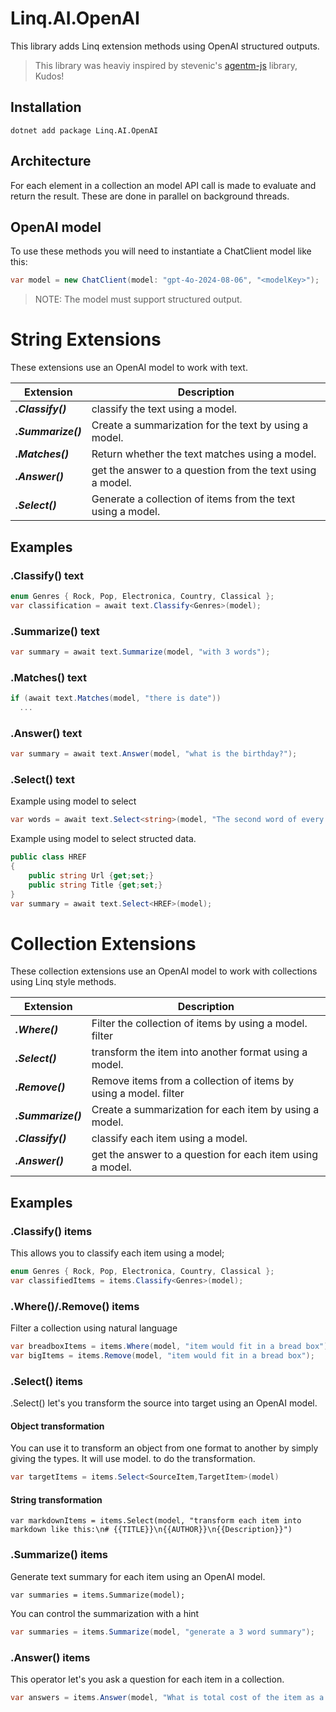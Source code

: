 # Linq.AI.OpenAI
This library adds Linq extension methods using OpenAI structured outputs. 
> This library was heaviy inspired by stevenic's [agentm-js](https://github.com/stevenic/agentm-js) library, Kudos!

## Installation
```dotnet add package Linq.AI.OpenAI ```

## Architecture
For each element in a collection an model API call is made to evaluate and return the result. These are done in parallel on background threads.

## OpenAI model
To use these methods you will need to instantiate a ChatClient model like this:
```csharp
var model = new ChatClient(model: "gpt-4o-2024-08-06", "<modelKey>");
```
> NOTE: The model must support structured output.

# String Extensions
These extensions use an OpenAI model to work with text.

| Extension | Description | 
| ----------| ------------|
| ***.Classify()*** | classify the text using a model. |
| ***.Summarize()*** | Create a summarization for the text by using a model. |
| ***.Matches()*** | Return whether the text matches using a model. |
| ***.Answer()*** | get the answer to a question from the text using a model. |
| ***.Select()*** | Generate a collection of items from the text using a model. |

## Examples

### .Classify() text

```csharp
enum Genres { Rock, Pop, Electronica, Country, Classical };
var classification = await text.Classify<Genres>(model);
```

### .Summarize() text

```csharp
var summary = await text.Summarize(model, "with 3 words");
```

### .Matches() text

```csharp
if (await text.Matches(model, "there is date"))
  ...
```

### .Answer() text

```csharp
var summary = await text.Answer(model, "what is the birthday?");
```

### .Select() text

Example using model to select 
```csharp
var words = await text.Select<string>(model, "The second word of every paragraph");
```

Example using model to select structed data.
```csharp
public class HREF 
{ 
	public string Url {get;set;}
	public string Title {get;set;}
}
var summary = await text.Select<HREF>(model);
```

# Collection Extensions 
These collection extensions use an OpenAI model to work with collections using Linq style methods.

| Extension | Description | 
| ----------| ------------|
| ***.Where()*** | Filter the collection of items by using a model. filter |
| ***.Select()*** | transform the item into another format using a model. |
| ***.Remove()*** | Remove items from a collection of items by using a model. filter |
| ***.Summarize()*** | Create a summarization for each item by using a model. |
| ***.Classify()*** | classify each item using a model. |
| ***.Answer()*** | get the answer to a question for each item using a model. |

## Examples

### .Classify() items
This allows you to classify each item using a model;
```csharp
enum Genres { Rock, Pop, Electronica, Country, Classical };
var classifiedItems = items.Classify<Genres>(model);
```

### .Where()/.Remove() items
Filter a collection using natural language
```csharp
var breadboxItems = items.Where(model, "item would fit in a bread box");
var bigItems = items.Remove(model, "item would fit in a bread box");
```

### .Select() items
.Select() let's you transform the source into target using an OpenAI model.

#### Object transformation
You can use it to transform an object from one format to another by simply giving the types. It will use model. to do the transformation.
```csharp
var targetItems = items.Select<SourceItem,TargetItem>(model)
```

#### String transformation
```chsarp
var markdownItems = items.Select(model, "transform each item into markdown like this:\n# {{TITLE}}\n{{AUTHOR}}\n{{Description}}")
```

### .Summarize() items
Generate text summary for each item using an OpenAI model.

```chsarp
var summaries = items.Summarize(model);
```

You can control the summarization with a hint
```csharp
var summaries = items.Summarize(model, "generate a 3 word summary");
```

### .Answer() items
This operator let's you ask a question for each item in a collection.
```csharp
var answers = items.Answer(model, "What is total cost of the item as a float?").Select(answer => Convert.ToFloat(answer));
```

